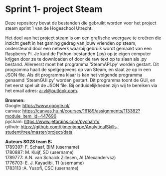 <h1>Sprint 1- project Steam</h1>


Deze repository bevat de bestanden die gebruikt worden voor het project steam sprint 1 van de Hogeschool Utrecht. </br>

Het doel van het project steam is om een grafische weergave te creëren die inzicht geeft in het gaming gedrag van jouw vrienden op steam, ondersteund door een netwerk waarbij 	gebruik wordt gemaakt van een Raspberry Pi.
Je kunt de Python-bestanden (.py) op je eigen computer krijgen door ze te downloaden of door de raw text op te slaan als .py bestand. 
Allereerst moet het programma ‘SteamAPI.py’ worden gestart. 
Dit programma haalt de spelgegevens op van Steam, en slaat ze op in een JSON file. Als dit programma klaar is kan het volgende programma genaamd ‘SteamGUI.py’ worden gestart. Dit programma toont de GUI, en het eerst spel uit de JSON file.
Bij onduidelijkheden zijn wij te bereiken via het email adres: a-vl@outlook.com.</br>
 
<b>Bronnen:</b></br>
Google: https://www.google.nl/ </br>
canvas: https://canvas.hu.nl/courses/16189/assignments/113382?module_item_id=447696</br>
pycham: https://www.jetbrains.com/pycharm/</br>
github: https://github.com/tijmenjoppe/AnalyticalSkills-student/tree/master/project/data</br>
 
<b>Auteurs SG28 team B:</b></br>
1789397: F. Schaaf, BIM (username)</br>
1780887: M. Kuijf, SD (username)</br>
1789777: A.N. van Schaick Zillesen, AI (Alexandervsz)</br>
1776703: E. J. Kayadibi, TI (username)</br>
1783113 :A. Yusofi, CSC (username)</br>
